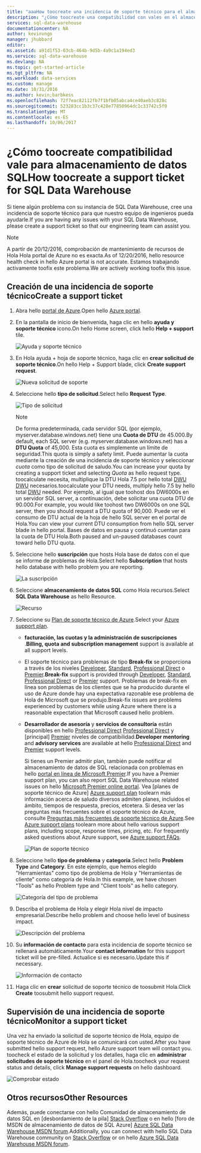```yaml
---
title: "aaaHow toocreate una incidencia de soporte técnico para el almacenamiento de datos SQL | Documentos de Microsoft"
description: "¿Cómo toocreate una compatibilidad con vales en el almacén de datos de SQL Azure."
services: sql-data-warehouse
documentationcenter: NA
author: kevinvngo
manager: jhubbard
editor: 
ms.assetid: a91d1f53-03cb-464b-9d5b-4a9c1a194ed3
ms.service: sql-data-warehouse
ms.devlang: NA
ms.topic: get-started-article
ms.tgt_pltfrm: NA
ms.workload: data-services
ms.custom: manage
ms.date: 10/31/2016
ms.author: kevin;barbkess
ms.openlocfilehash: 72f7eac82112fb7f1bfb05abca4ce40aeb3c828c
ms.sourcegitcommit: 523283cc1b3c37c428e77850964dc1c33742c5f0
ms.translationtype: MT
ms.contentlocale: es-ES
ms.lasthandoff: 10/06/2017
---
```

# <a name="how-toocreate-a-support-ticket-for-sql-data-warehouse"></a><span data-ttu-id="957dc-103">¿Cómo toocreate compatibilidad vale para almacenamiento de datos SQL</span><span class="sxs-lookup"><span data-stu-id="957dc-103">How toocreate a support ticket for SQL Data Warehouse</span></span>
<span data-ttu-id="957dc-104">Si tiene algún problema con su instancia de SQL Data Warehouse, cree una incidencia de soporte técnico para que nuestro equipo de ingenieros pueda ayudarle.</span><span class="sxs-lookup"><span data-stu-id="957dc-104">If you are having any issues with your SQL Data Warehouse, please create a support ticket so that our engineering team can assist you.</span></span>

> [!NOTE] 
> <span data-ttu-id="957dc-105">A partir de 20/12/2016, comprobación de mantenimiento de recursos de Hola Hola portal de Azure no es exacta.</span><span class="sxs-lookup"><span data-stu-id="957dc-105">As of 12/20/2016, hello resource health check in hello Azure portal is not accurate.</span></span> <span data-ttu-id="957dc-106">Estamos trabajando activamente toofix este problema.</span><span class="sxs-lookup"><span data-stu-id="957dc-106">We are actively working toofix this issue.</span></span> 


## <a name="create-a-support-ticket"></a><span data-ttu-id="957dc-107">Creación de una incidencia de soporte técnico</span><span class="sxs-lookup"><span data-stu-id="957dc-107">Create a support ticket</span></span>
1. <span data-ttu-id="957dc-108">Abra hello [portal de Azure][Azure portal].</span><span class="sxs-lookup"><span data-stu-id="957dc-108">Open hello [Azure portal][Azure portal].</span></span>
2. <span data-ttu-id="957dc-109">En la pantalla de inicio de bienvenida, haga clic en hello **ayuda y soporte técnico** icono.</span><span class="sxs-lookup"><span data-stu-id="957dc-109">On hello Home screen, click hello **Help + support** tile.</span></span>
   
    ![Ayuda y soporte técnico](./media/sql-data-warehouse-get-started-create-support-ticket/help-support.png)
3. <span data-ttu-id="957dc-111">En Hola ayuda + hoja de soporte técnico, haga clic en **crear solicitud de soporte técnico**.</span><span class="sxs-lookup"><span data-stu-id="957dc-111">On hello Help + Support blade, click **Create support request**.</span></span>
   
    ![Nueva solicitud de soporte](./media/sql-data-warehouse-get-started-create-support-ticket/create-support-request.png)
   
    <a name="request-quota-change"></a> 
4. <span data-ttu-id="957dc-113">Seleccione hello **tipo de solicitud**.</span><span class="sxs-lookup"><span data-stu-id="957dc-113">Select hello **Request Type**.</span></span>
   
    ![Tipo de solicitud](./media/sql-data-warehouse-get-started-create-support-ticket/request-type.png)
   
   > [!NOTE]
   > <span data-ttu-id="957dc-115">De forma predeterminada, cada servidor SQL (por ejemplo, myserver.database.windows.net) tiene una **Cuota de DTU** de 45.000.</span><span class="sxs-lookup"><span data-stu-id="957dc-115">By default, each SQL server (e.g. myserver.database.windows.net) has a **DTU Quota** of 45,000.</span></span> <span data-ttu-id="957dc-116">Esta cuota es simplemente un límite de seguridad.</span><span class="sxs-lookup"><span data-stu-id="957dc-116">This quota is simply a safety limit.</span></span> <span data-ttu-id="957dc-117">Puede aumentar la cuota mediante la creación de una incidencia de soporte técnico y seleccionar *cuota* como tipo de solicitud de saludo.</span><span class="sxs-lookup"><span data-stu-id="957dc-117">You can increase your quota by creating a support ticket and selecting *Quota* as hello request type.</span></span> <span data-ttu-id="957dc-118">toocalculate necesita, multiplique la DTU Hola 7.5 por hello total [DWU] [ DWU] necesarios.</span><span class="sxs-lookup"><span data-stu-id="957dc-118">toocalculate your DTU needs, multiply hello 7.5 by hello total [DWU][DWU] needed.</span></span> <span data-ttu-id="957dc-119">Por ejemplo, al igual que toohost dos DW6000s en un servidor SQL server, a continuación, debe solicitar una cuota DTU de 90.000.</span><span class="sxs-lookup"><span data-stu-id="957dc-119">For example, you would like toohost two DW6000s on one SQL server, then you should request a DTU quota of 90,000.</span></span>  <span data-ttu-id="957dc-120">Puede ver el consumo de DTU actual de la hoja de hello SQL server en el portal de Hola.</span><span class="sxs-lookup"><span data-stu-id="957dc-120">You can view your current DTU consumption from hello SQL server blade in hello portal.</span></span> <span data-ttu-id="957dc-121">Bases de datos en pausa y continuó cuentan para la cuota de DTU Hola.</span><span class="sxs-lookup"><span data-stu-id="957dc-121">Both paused and un-paused databases count toward hello DTU quota.</span></span> 
   > 
   > 
5. <span data-ttu-id="957dc-122">Seleccione hello **suscripción** que hosts Hola base de datos con el que se informe de problemas de Hola.</span><span class="sxs-lookup"><span data-stu-id="957dc-122">Select hello **Subscription** that hosts hello database with hello problem you are reporting.</span></span>
   
    ![La suscripción](./media/sql-data-warehouse-get-started-create-support-ticket/subscription.png)
6. <span data-ttu-id="957dc-124">Seleccione **almacenamiento de datos SQL** como Hola recursos.</span><span class="sxs-lookup"><span data-stu-id="957dc-124">Select **SQL Data Warehouse** as hello Resource.</span></span>
   
    ![Recurso](./media/sql-data-warehouse-get-started-create-support-ticket/resource.png)
7. <span data-ttu-id="957dc-126">Seleccione su [Plan de soporte técnico de Azure][Azure support plan].</span><span class="sxs-lookup"><span data-stu-id="957dc-126">Select your [Azure support plan][Azure support plan].</span></span>
   
   * <span data-ttu-id="957dc-127">**facturación, las cuotas y la administración de suscripciones** .</span><span class="sxs-lookup"><span data-stu-id="957dc-127">**Billing, quota and subscription management** support is available at all support levels.</span></span>
   * <span data-ttu-id="957dc-128">El soporte técnico para problemas de tipo **Break-fix** se proporciona a través de los niveles [Developer][Developer], [Standard][Standard], [Professional Direct][Professional Direct] o [Premier][Premier].</span><span class="sxs-lookup"><span data-stu-id="957dc-128">**Break-fix** support is provided through [Developer][Developer], [Standard][Standard], [Professional Direct][Professional Direct] or [Premier][Premier] support.</span></span> <span data-ttu-id="957dc-129">Problemas de break-fix en línea son problemas de los clientes que se ha producido durante el uso de Azure donde hay una expectativa razonable ese problema de Hola de Microsoft que se produjo.</span><span class="sxs-lookup"><span data-stu-id="957dc-129">Break-fix issues are problems experienced by customers while using Azure where there is a reasonable expectation that Microsoft caused hello problem.</span></span>
   * <span data-ttu-id="957dc-130">**Desarrollador de asesoría** y **servicios de consultoría** están disponibles en hello [Professional Direct] [ Professional Direct] y [principal] [ Premier] niveles de compatibilidad.</span><span class="sxs-lookup"><span data-stu-id="957dc-130">**Developer mentoring** and **advisory services** are available at hello [Professional Direct][Professional Direct] and [Premier][Premier] support levels.</span></span> 
     
     <span data-ttu-id="957dc-131">Si tienes un Premier admitir plan, también puede notificar el almacenamiento de datos de SQL relacionada con problemas en hello [portal en línea de Microsoft Premier][Microsoft Premier online portal].</span><span class="sxs-lookup"><span data-stu-id="957dc-131">If you have a Premier support plan, you can also report SQL Data Warehouse related issues on hello [Microsoft Premier online portal][Microsoft Premier online portal].</span></span>  <span data-ttu-id="957dc-132">Vea [planes de soporte técnico de Azure] [ Azure support plan] toolearn más información acerca de saludo diversos admiten planes, incluidos el ámbito, tiempos de respuesta, precios, etcetera.  Si desea ver las preguntas más frecuentes sobre el soporte técnico de Azure, consulte [Preguntas más frecuentes de soporte técnico de Azure][Azure support FAQs].</span><span class="sxs-lookup"><span data-stu-id="957dc-132">See [Azure support plans][Azure support plan] toolearn more about hello various support plans, including scope, response times, pricing, etc.  For frequently asked questions about Azure support, see [Azure support FAQs][Azure support FAQs].</span></span>  
     
     ![Plan de soporte técnico](./media/sql-data-warehouse-get-started-create-support-ticket/support-plan.png)
8. <span data-ttu-id="957dc-134">Seleccione hello **tipo de problema** y **categoría**.</span><span class="sxs-lookup"><span data-stu-id="957dc-134">Select hello **Problem Type** and **Category**.</span></span> <span data-ttu-id="957dc-135">En este ejemplo, que hemos elegido "Herramientas" como tipo de problema de Hola y "Herramientas de cliente" como categoría de Hola.</span><span class="sxs-lookup"><span data-stu-id="957dc-135">In this example, we have chosen "Tools" as hello Problem type and "Client tools" as hello category.</span></span> 
   
    ![Categoría del tipo de problema](./media/sql-data-warehouse-get-started-create-support-ticket/problem-type-category.png)
9. <span data-ttu-id="957dc-137">Describa el problema de Hola y elegir Hola nivel de impacto empresarial.</span><span class="sxs-lookup"><span data-stu-id="957dc-137">Describe hello problem and choose hello level of business impact.</span></span>
   
    ![Descripción del problema](./media/sql-data-warehouse-get-started-create-support-ticket/problem-description.png)
10. <span data-ttu-id="957dc-139">Su **información de contacto** para esta incidencia de soporte técnico se rellenará automáticamente.</span><span class="sxs-lookup"><span data-stu-id="957dc-139">Your **contact information** for this support ticket will be pre-filled.</span></span> <span data-ttu-id="957dc-140">Actualice si es necesario.</span><span class="sxs-lookup"><span data-stu-id="957dc-140">Update this if necessary.</span></span>
    
    ![Información de contacto](./media/sql-data-warehouse-get-started-create-support-ticket/contact-info.png)
11. <span data-ttu-id="957dc-142">Haga clic en **crear** solicitud de soporte técnico de toosubmit Hola.</span><span class="sxs-lookup"><span data-stu-id="957dc-142">Click **Create** toosubmit hello support request.</span></span>

## <a name="monitor-a-support-ticket"></a><span data-ttu-id="957dc-143">Supervisión de una incidencia de soporte técnico</span><span class="sxs-lookup"><span data-stu-id="957dc-143">Monitor a support ticket</span></span>
<span data-ttu-id="957dc-144">Una vez ha enviado la solicitud de soporte técnico de Hola, equipo de soporte técnico de Azure de Hola se comunicará con usted.</span><span class="sxs-lookup"><span data-stu-id="957dc-144">After you have submitted hello support request, hello Azure support team will contact you.</span></span> <span data-ttu-id="957dc-145">toocheck el estado de la solicitud y los detalles, haga clic en **administrar solicitudes de soporte técnico** en el panel de Hola.</span><span class="sxs-lookup"><span data-stu-id="957dc-145">toocheck your request status and details, click **Manage support requests** on hello dashboard.</span></span>

![Comprobar estado](./media/sql-data-warehouse-get-started-create-support-ticket/check-status.png)

## <a name="other-resources"></a><span data-ttu-id="957dc-147">Otros recursos</span><span class="sxs-lookup"><span data-stu-id="957dc-147">Other Resources</span></span>
<span data-ttu-id="957dc-148">Además, puede conectarse con hello Comunidad de almacenamiento de datos SQL en [desbordamiento de la pila] [ Stack Overflow] o en hello [foro de MSDN de almacenamiento de datos de SQL Azure] [ Azure SQL Data Warehouse MSDN forum].</span><span class="sxs-lookup"><span data-stu-id="957dc-148">Additionally, you can connect with hello SQL Data Warehouse community on [Stack Overflow][Stack Overflow] or on hello [Azure SQL Data Warehouse MSDN forum][Azure SQL Data Warehouse MSDN forum].</span></span>

<!--Image references--> 

<!--Article references--> 
[DWU]: ./sql-data-warehouse-overview-what-is.md

<!--MSDN references--> 

<!--Other web references--> 
[Azure portal]: https://portal.azure.com/
[Azure support plan]: https://azure.microsoft.com/support/plans/?WT.mc_id=Support_Plan_510979/  
[Developer]: https://azure.microsoft.com/support/plans/developer/  
[Standard]: https://azure.microsoft.com/support/plans/standard/  
[Professional Direct]: https://azure.microsoft.com/support/plans/prodirect/  
[Premier]: https://azure.microsoft.com/support/plans/premier/  
[Azure support FAQs]: https://azure.microsoft.com/support/faq/
[Microsoft Premier online portal]: https://premier.microsoft.com/
[Stack Overflow]: https://stackoverflow.com/questions/tagged/azure-sqldw/
[Azure SQL Data Warehouse MSDN forum]: https://social.msdn.microsoft.com/Forums/home?forum=AzureSQLDataWarehouse/

